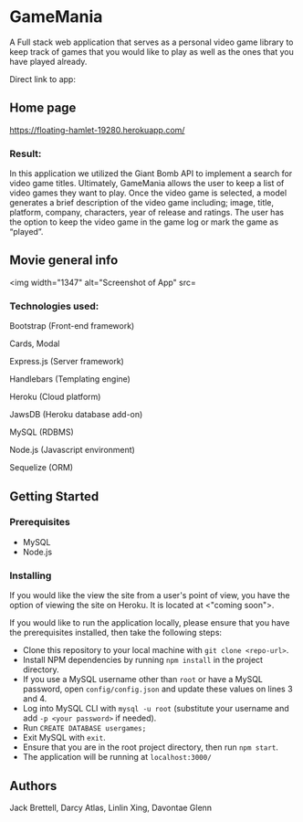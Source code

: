 # GameMania
A Full stack web application that serves as a personal video game library to keep track of games that you would like to play as well as the ones that you have played already.

Direct link to app: 

## Home page 
https://floating-hamlet-19280.herokuapp.com/

### Result:

In this application we utilized the Giant Bomb API to implement a search for video game titles. Ultimately, GameMania allows the user to keep a list of video games they want to play. Once the video game is selected, a model generates a brief description of the video game including; image, title, platform, company, characters, year of release and ratings. The user has the option to keep the video game in the game log or mark the game as “played”. 

## Movie general info 
<img width="1347" alt="Screenshot of App" src=

### Technologies used:

Bootstrap (Front-end framework)

Cards, Modal

Express.js (Server framework)

Handlebars (Templating engine)

Heroku (Cloud platform)

JawsDB (Heroku database add-on)

MySQL (RDBMS)

Node.js (Javascript environment)

Sequelize (ORM)

## Getting Started

### Prerequisites
- MySQL
- Node.js

### Installing
If you would like the view the site from a user's point of view, you have the option of viewing the site on Heroku. It is located at <"coming soon">.
 
If you would like to run the application locally, please ensure that you have the prerequisites installed, then take the following steps:
- Clone this repository to your local machine with `git clone <repo-url>`.
- Install NPM dependencies by running `npm install` in the project directory.
- If you use a MySQL username other than `root` or have a MySQL password, open `config/config.json` and update these values on lines 3 and 4.
- Log into MySQL CLI with `mysql -u root` (substitute your username and add `-p <your password>` if needed).
- Run `CREATE DATABASE usergames;`
- Exit MySQL with `exit`.
- Ensure that you are in the root project directory, then run `npm start`.
- The application will be running at `localhost:3000/`


## Authors
Jack Brettell, Darcy Atlas, Linlin Xing, Davontae Glenn 
